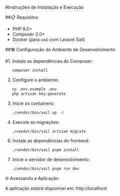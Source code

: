#Instruções de Instalação e Execução

##📋 Requisitos

- PHP 8.0+
- Composer 2.0+
- Docker (para uso com Laravel Sail)

##🛠 Configuração do Ambiente de Desenvolvimento

#1. Instale as dependências do Composer:
```bash
   composer install
```

2. Configure o ambiente:
```bash
   cp .env.example .env
   php artisan key:generate
```

3. Inicie os containers:
```bash
   ./vendor/bin/sail up -d
```
4. Execute as migrações:
```bash
   ./vendor/bin/sail artisan migrate
```
6. Instale as dependências do frontend:
```bash
   ./vendor/bin/sail pnpm install
```
7. Inicie o servidor de desenvolvimento:
```bash
   ./vendor/bin/sail pnpm run dev
```
🌐 Acessando a Aplicação

A aplicação estará disponível em:
http://localhost
